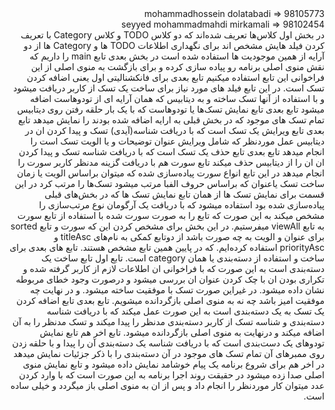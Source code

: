 <div dir="rtl">
  mohammadhossein dolatabadi => 98105773 </br>
  seyyed mohammadmahdi mirkamali => 98102454 </br>
در بخش اول کلاس‌ها تعریف شده‌اند که دو کلاس TODO و کلاس Category با تعریف کردن فیلد هایش مشخص اند
برای نگهداری اطلاعات TODO ها و Category ها از دو آرایه از همین موجودیت ها استفاده شده است
در بخش بعدی تابع main را داریم که نقش منوی اصلی برنامه رو پیاده سازی کرده و برای بازگشت به منوی اصلی از این فراخوانی این تابع استفاده میکنیم
تابع بعدی برای فانکشنالیتی اول یعنی اضافه کردن تسک است. در این تابع فیلد های مورد نیاز برای ساخت یک تسک از کاربر دریافت میشود و با استفاده از آنها تسک ساخته و به دیتابیس که همان آرایه ای از تودوهاست اضافه میشود
  تابع بعدی تابع نمایش تسک‌ها یا تودوهاست که با یک بار حلقه رفتن روی دیتابیس تمام تسک های موجود که در بخش قبلی به ارایه اضافه شده بودند را نمایش میدهد
  تابع بعدی تابع ویرایش یک تسک است که با دریافت شناسه(آیدی) تسک و پیدا کردن ان در دیتابیس عمل موردنظر که شامل ویرایش عنوان توضیحات و یا الویت تسک است را انجام میدهد
  تابع بعدی تابع حذف یک تسک است که با دریافت شناسه تسک و پیدا کردن ان ان را از دیتابیس حذف میکند
  تابع سورت هم با دریافت گزینه مدنظر کاربر سورت را انجام میدهد در این تابع انواع سورت پیاده‌سازی شده که میتوان براساس الویت یا زمان ساخت تسک یاعنوان که براساس حروف الفبا مرتب میشود تسک‌ها را مرتب کرد در این قسمت برای نمایش تسک ها از همان تابع نمایش تسک ها که در بخش‌های قبلی پیاده‌سازی شده بود استفاده میشود که با دریافت یک آرگومان نوع مرتب‌سازی را مشخص میکند به این صورت که تابع را به صورت سورت شده با استفاده از تابع سورت به تابع viewAll میفرستیم. در این بخش برای مشخص کردن این که سورت و تابع sorted برای عنوان و الویت به چه صورت باشد از دوتابع کمکی به نام‌های titleAsc و priorityAsc استفاده کرده‌ایم. که در پایین همین تابع مشخص هستند.
  تابع های بعدی برای ساخت و استفاده از دسته‌بندی یا همان category است. تابع اول تابع ساخت یک دسته‌بندی است به این صورت که با فراخوانی ان اطلاعات لازم از کاربر گرفته شده و تکراری بودن ان با چک کردن عنوان ان بررسی میشود و درصورت وجود خطای مربوطه نشان داده میشود. در غیراین صورت تسک با موفقیت ساخته میشود. و در نهایت  چه موفقیت امیز باشد چه نه به منوی اصلی بازگردانده میشویم.
  تابع بعدی تابع اضافه کردن یک تسک به یک دسته‌بندی است به این صورت عمل میکند که با دریافت شناسه دسته‌بندی و شناسه تسک از کاربر دسته‌بندی مدنظر را پیدا میکند و تسک مدنظر را به آن اضافه میکند و درنهایت به منوی اصلی بازگردانده میشود.
  تابع اخر هم تابع نمایش تودوهای یک دست‌بندی است که با دریافت شناسه یک دسته‌بندی آن را پیدا و با حلقه زدن روی ممبرهای آن تمام تسک های موجود در آن دسته‌بندی را با ذکر جزئیات نمایش میدهد
  در اخر هم برای شروع برنامه یک پیام خوشامد نمایش داده میشود و تابع نمایش منوی اصلی صدا زده میشود
در حقیقت روند اجرا برنامه به این صورت است که با وارد کردن عدد میتوان کار موردنظر را انجام داد و پس از ان به منوی اصلی باز میگردد و خیلی ساده است.
</div>
